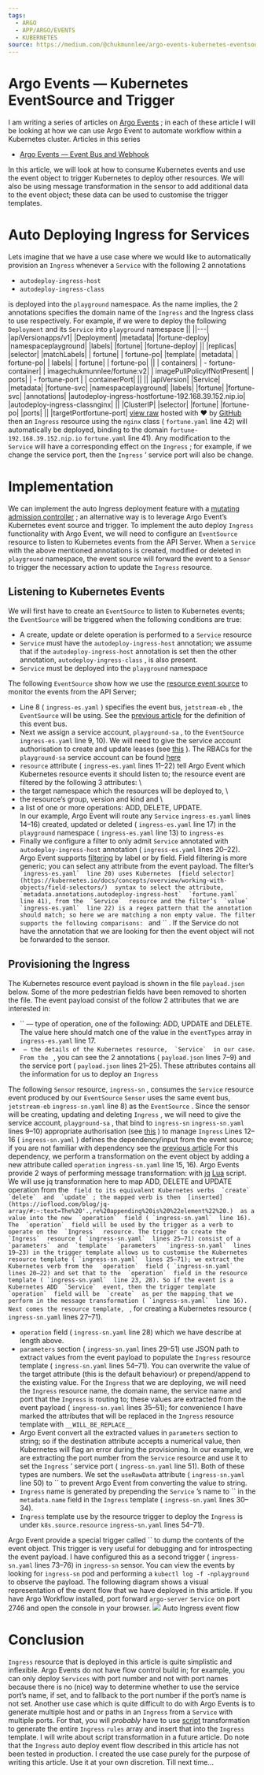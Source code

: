 ```yaml
---
tags:
  - ARGO
  - APP/ARGO/EVENTS
  - KUBERNETES
source: https://medium.com/@chukmunnlee/argo-events-kubernetes-eventsource-and-trigger-0dd6a2459b1d
---
```





# Argo Events — Kubernetes EventSource and Trigger

I am writing a series of articles on  [Argo Events](https://argoproj.github.io/events/) ; in each of these article I will be looking at how we can use Argo Event to automate workflow within a Kubernetes cluster.
Articles in this series
-  [Argo Events — Event Bus and Webhook](https://medium.com/@chukmunnlee/argo-events-event-bus-and-webhook-ac34e5714209) 

In this article, we will look at how to consume Kubernetes events and use the event object to trigger Kubernetes to deploy other resources. We will also be using message transformation in the sensor to add additional data to the event object; these data can be used to customise the trigger templates.


# Auto Deploying Ingress for Services

Lets imagine that we have a use case where we would like to automatically provision an  `Ingress`  whenever a  `Service`  with the following 2 annotations
-  `autodeploy-ingress-host` 
-  `autodeploy-ingress-class` 

is deployed into the  `playground`  namespace.
As the name implies, the 2 annotations specifies the domain name of the  `Ingress`  and the Ingress class to use respectively.
For example, if we were to deploy the following  `Deployment`  and its  `Service`  into  `playground`  namespace
||
||---|
|apiVersionapps/v1|
|Deployment|
|metadata|
|fortune-deploy|
|namespaceplayground|
|labels|
|fortune|
|fortune-deploy|
||
|replicas|
|selector|
|matchLabels|
|      fortune|
|      fortune-po|
|template|
|metadata|
|      fortune-po|
|      labels|
|        fortune|
|        fortune-po|
||
|      containers|
|      - fortune-container|
|        imagechukmunnlee/fortune:v2|
|        imagePullPolicyIfNotPresent|
|        ports|
|        - fortune-port |
|          containerPort|
||
||
|apiVersion|
|Service|
|metadata|
|fortune-svc|
|namespaceplayground|
|labels|
|fortune|
|fortune-svc|
|annotations|
|autodeploy-ingress-hostfortune-192.168.39.152.nip.io|
|autodeploy-ingress-classnginx|
||
|ClusterIP|
|selector|
|fortune|
|fortune-po|
|ports|
||
|targetPortfortune-port|
 [view raw](https://gist.github.com/chukmunnlee/ee4a7b0469027d5f3ab77e7fa8ed43ef/raw/c21ce155b9cd2383a7ff90a4eb2cc95f23a2bcb9/fortune.yaml) hosted with ❤ by  [GitHub](https://github.com/) 
then an  `Ingress`  resource using the  `nginx`  class ( `fortune.yaml`  line 42) will automatically be deployed, binding to the domain  `fortune-192.168.39.152.nip.io`  `fortune.yaml`  line 41). Any modification to the  `Service`  will have a corresponding effect on the  `Ingress` ; for example, if we change the service port, then the  `Ingress` ’ service port will also be change.


# Implementation

We can implement the auto Ingress deployment feature with a  [mutating admission controller](https://kubernetes.io/docs/reference/access-authn-authz/admission-controllers/#mutatingadmissionwebhook) ; an alternative way is to leverage Argo Event’s Kubernetes event source and trigger.
To implement the auto deploy  `Ingress`  functionality with Argo Event, we will need to configure an  `EventSource`  resource to listen to Kubernetes events from the API Server. When a  `Service`  with the above mentioned annotations is created, modified or deleted in  `playground`  namespace, the event source will forward the event to a  `Sensor`  to trigger the necessary action to update the  `Ingress`  resource.


## Listening to Kubernetes Events

We will first have to create an  `EventSource`  to listen to Kubernetes events; the  `EventSource`  will be triggered when the following conditions are true:
- A create, update or delete operation is performed to a  `Service`  resource
-  `Service`  must have the  `autodeploy-ingress-host`  annotation; we assume that if the  `autodeploy-ingress-host`  annotation is set then the other annotation,  `autodeploy-ingress-class` , is also present.
-  `Service`  must be deployed into the  `playground`  namespace

The following  `EventSource`  show how we use the  [resource event source](https://github.com/argoproj/argo-events/blob/master/api/event-source.md#argoproj.io/v1alpha1.ResourceEventSource)  to monitor the events from the API Server;
- Line 8 ( `ingress-es.yaml` ) specifies the event bus,  `jetstream-eb` , the  `EventSource`  will be using. See the  [previous article](https://medium.com/@chukmunnlee/argo-events-event-bus-and-webhook-ac34e5714209)  for the definition of this event bus.
- Next we assign a service account,  `playground-sa` , to the  `EventSource`  `ingress-es.yaml`  line 9, 10). We will need to give the service account authorisation to create and update leases (see  [this](https://argoproj.github.io/argo-events/eventsources/ha/#kubernetes-leader-election) ). The RBACs for the  `playground-sa`  service account can be found  [here](https://gist.github.com/chukmunnlee/7ff65ebb4dc9bb44a4b9bd92c9a94714) 
-  `resource`  attribute ( `ingress-es.yaml`  lines 11–22) tell Argo Event which Kubernetes resource events it should listen to; the resource event are filtered by the following 3 attributes: \
- the target namespace which the resources will be deployed to, \
- the resource’s group, version and kind and \
- a list of one or more operations: ADD, DELETE, UPDATE. \
In our example, Argo Event will route any  `Service`  `ingress-es.yaml`  lines 14–16) created, updated or deleted ( `ingress-es.yaml`  line 17) in the  `playground`  namespace ( `ingress-es.yaml`  line 13) to  `ingress-es` 
- Finally we configure a filter to only admit  `Service`  annotated with  `autodeploy-ingress-host`  annotation ( `ingress-es.yaml`  lines 20–22). Argo Event supports  [filtering](https://github.com/argoproj/argo-events/blob/master/api/event-source.md#argoproj.io/v1alpha1.ResourceFilter)  by label or by field. Field filtering is more generic; you can select any attribute from the event payload. The filter’s  ``  `ingress-es.yaml`  line 20) uses Kubernetes  [field selector](https://kubernetes.io/docs/concepts/overview/working-with-objects/field-selectors/)  syntax to select the attribute,  `metadata.annotations.autodeploy-ingress-host`  `fortune.yaml`  line 41), from the  `Service`  resource and the filter’s  `value`  `ingress-es.yaml`  line 22) is a regex pattern that the annotation should match; so here we are matching a non empty value. The filter supports the following comparisons:  ``  and  `` . If the Service do not have the annotation that we are looking for then the event object will not be forwarded to the sensor.



## Provisioning the Ingress

The Kubernetes resource event payload is shown in the file  `payload.json`  below. Some of the more pedestrian fields have been removed to shorten the file. The event payload consist of the follow 2 attributes that we are interested in:
-  ``  — type of operation, one of the following: ADD, UPDATE and DELETE. The value here should match one of the value in the  `eventTypes`  array in  `ingress-es.yaml`  line 17.
-  ``  — the details of the Kubernetes resource,  `Service`  in our case. From the  `` , you can see the 2 annotations ( `payload.json`  lines 7–9) and the service port ( `payload.json`  lines 21–25). These attributes contains all the information for us to deploy an  `Ingress` 

The following  `Sensor`  resource,  `ingress-sn` , consumes the  `Service`  resource event produced by our  `EventSource` 
 `Sensor`  uses the same event bus,  `jetstream-eb`  `ingress-sn.yaml`  line 8) as the  `EventSource` . Since the sensor will be creating, updating and deleting  `Ingress` , we will need to give the service account,  `playground-sa` , that bind to  `ingress-sn`  `ingress-sn.yaml`  lines 9–10) appropriate authorisation (see  [this](https://gist.github.com/chukmunnlee/7ff65ebb4dc9bb44a4b9bd92c9a94714) ) to manage  `Ingress` 
Lines 12–16 ( `ingress-sn.yaml` ) defines the dependency/input from the event source; if you are not familiar with dependency see the  [previous article](https://medium.com/@chukmunnlee/argo-events-event-bus-and-webhook-ac34e5714209) 
For this dependency, we perform a transformation on the event object by adding a new attribute called  `operation`  `ingress-sn.yaml`  line 15, 16). Argo Events provide 2 ways of performing message transformation: with  [jq](https://jqlang.github.io/jq/)  [Lua](https://www.lua.org/)  script. We will use jq transformation here to map ADD, DELETE and UPDATE operation from the  ``  field to its equivalent Kubernetes verbs  `create`  `delete`  and  `update` ; the mapped verb is then  [inserted](https://ioflood.com/blog/jq-array/#:~:text=The%20'.,re%20appending%20is%20%22element%22%20.)  as a value into the new  `operation`  field ( `ingress-sn.yaml`  line 16). The  `operation`  field will be used by the trigger as a verb to operate on the  `Ingress`  resource.
The trigger to create the  `Ingress`  resource ( `ingress-sn.yaml`  lines 25–71) consist of a  `parameters`  and  `template` 
 `parameters`  `ingress-sn.yaml`  lines 19–23) in the trigger template allows us to customise the Kubernetes resource template ( `ingress-sn.yaml`  lines 25–71); we extract the Kubernetes verb from the  `operation`  field ( `ingress-sn.yaml`  lines 20–22) and set that to the  `operation`  field in the resource template ( `ingress-sn.yaml`  line 23, 28). So if the event is a Kubernetes ADD  `Service`  event, then the trigger template  `operation`  field will be  `create`  as per the mapping that we perform in the message transformation ( `ingress-sn.yaml`  line 16).
Next comes the resource template,  `` , for creating a Kubernetes resource ( `ingress-sn.yaml`  lines 27–71).
-  `operation`  field ( `ingress-sn.yaml`  line 28) which we have describe at length above.
-  `parameters`  section ( `ingress-sn.yaml`  lines 29–51) use JSON path to extract values from the event payload to populate the  `Ingress`  resource template ( `ingress-sn.yaml`  lines 54–71). You can overwrite the value of the target attribute (this is the default behaviour) or prepend/append to the existing value. For the  `Ingress`  that we are deploying, we will need the  `Ingress`  resource name, the domain name, the service name and port that the  `Ingress`  is routing to; these values are extracted from the event payload ( `ingress-sn.yaml`  lines 35–51); for convenience I have marked the attributes that will be replaced in the  `Ingress`  resource template with  `__WILL_BE_REPLACE__` 
- Argo Event convert all the extracted values in  `parameters`  section to string; so if the destination attribute accepts a numerical value, then Kubernetes will flag an error during the provisioning. In our example, we are extracting the port number from the  `Service`  resource and use it to set the  `Ingress` ’ service port ( `ingress-sn.yaml`  line 51). Both of these types are numbers. We set the  `useRawData`  attribute ( `ingress-sn.yaml`  line 50) to  ``  to prevent Argo Event from converting the value to string.
-  `Ingress`  name is generated by prepending the  `Service` ’s name to  ``  in the  `metadata.name`  field in the  `Ingress`  template ( `ingress-sn.yaml`  lines 30–34).
-  `Ingress`  template use by the resource trigger to deploy the  `Ingress`  is under  `k8s.source.resource`  `ingress-sn.yaml`  lines 54–71).

Argo Event provide a special trigger called  ``  to dump the contents of the event object. This trigger is very useful for debugging and for introspecting the event payload. I have configured this as a second trigger ( `ingress-sn.yaml`  lines 73–76) in  `ingress-sn`  sensor. You can view the events by looking for  `ingress-sn`  pod and performing a  `kubectl log -f -nplayground `  to observe the payload.
The following diagram shows a visual representation of the event flow that we have deployed in this article. If you have Argo Workflow installed, port forward  `argo-server`  `Service`  on port 2746 and open the console in your browser.
![](https://miro.medium.com/v2/resize:fit:700/0*5GrH8TULb8R6fkLV) Auto Ingress event flow


# Conclusion

 `Ingress`  resource that is deployed in this article is quite simplistic and inflexible. Argo Events do not have flow control build in; for example, you can only deploy  `Services`  with port number and not with port names because there is no (nice) way to determine whether to use the service port’s name, if set, and to fallback to the port number if the port’s name is not set.
Another use case which is quite difficult to do with Argo Events is to generate multiple host and or paths in an  `Ingress`  from a  `Service`  with multiple ports. For that, you will  *probably*  have to use  [script](https://github.com/argoproj/argo-events/blob/master/api/sensor.md#argoproj.io/v1alpha1.EventDependencyTransformer)  transformation to generate the entire  `Ingress`  `rules`  array and insert that into the  `Ingress`  template. I will write about script transformation in a future article.
Do note that the  `Ingress`  auto deploy event flow described in this article has not been tested in production. I created the use case purely for the purpose of writing this article. Use it at your own discretion.
Till next time…